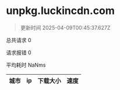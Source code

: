 
  # unpkg.luckincdn.com

  > 更新时间 2025-04-09T00:45:37.627Z
  
  总共请求 0

  请求报错 0

  平均耗时 NaNms

|城市|ip|下载大小|速度|
|-----|----------|---|---|

  